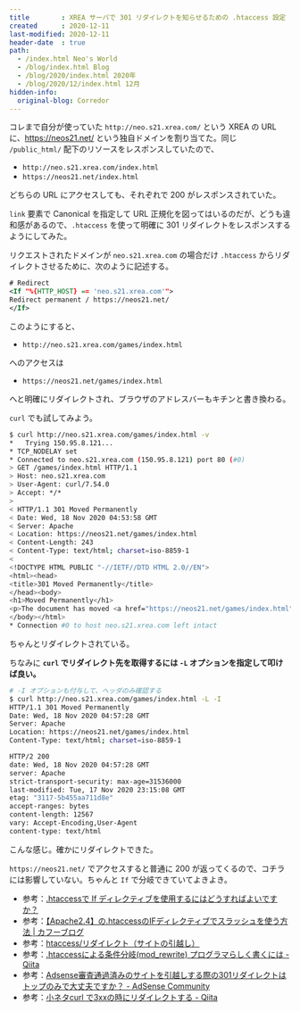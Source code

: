 ```yaml
---
title        : XREA サーバで 301 リダイレクトを知らせるための .htaccess 設定
created      : 2020-12-11
last-modified: 2020-12-11
header-date  : true
path:
  - /index.html Neo's World
  - /blog/index.html Blog
  - /blog/2020/index.html 2020年
  - /blog/2020/12/index.html 12月
hidden-info:
  original-blog: Corredor
---
```


コレまで自分が使っていた `http://neo.s21.xrea.com/` という XREA の URL に、<https://neos21.net/> という独自ドメインを割り当てた。同じ `/public_html/` 配下のリソースをレスポンスしていたので、

- `http://neo.s21.xrea.com/index.html`
- `https://neos21.net/index.html`

どちらの URL にアクセスしても、それぞれで 200 がレスポンスされていた。

`link` 要素で Canonical を指定して URL 正規化を図ってはいるのだが、どうも違和感があるので、`.htaccess` を使って明確に 301 リダイレクトをレスポンスするようにしてみた。

リクエストされたドメインが `neo.s21.xrea.com` の場合だけ `.htaccess` からリダイレクトさせるために、次のように記述する。

```xml
# Redirect
<If "%{HTTP_HOST} == 'neo.s21.xrea.com'">
Redirect permanent / https://neos21.net/
</If>
```

このようにすると、

- `http://neo.s21.xrea.com/games/index.html`

へのアクセスは

- `https://neos21.net/games/index.html`

へと明確にリダイレクトされ、ブラウザのアドレスバーもキチンと書き換わる。

`curl` でも試してみよう。

```bash
$ curl http://neo.s21.xrea.com/games/index.html -v
*   Trying 150.95.8.121...
* TCP_NODELAY set
* Connected to neo.s21.xrea.com (150.95.8.121) port 80 (#0)
> GET /games/index.html HTTP/1.1
> Host: neo.s21.xrea.com
> User-Agent: curl/7.54.0
> Accept: */*
> 
< HTTP/1.1 301 Moved Permanently
< Date: Wed, 18 Nov 2020 04:53:58 GMT
< Server: Apache
< Location: https://neos21.net/games/index.html
< Content-Length: 243
< Content-Type: text/html; charset=iso-8859-1
< 
<!DOCTYPE HTML PUBLIC "-//IETF//DTD HTML 2.0//EN">
<html><head>
<title>301 Moved Permanently</title>
</head><body>
<h1>Moved Permanently</h1>
<p>The document has moved <a href="https://neos21.net/games/index.html">here</a>.</p>
</body></html>
* Connection #0 to host neo.s21.xrea.com left intact
```

ちゃんとリダイレクトされている。

ちなみに __`curl` でリダイレクト先を取得するには `-L` オプションを指定して叩けば良い。__

```bash
# -I オプションも付与して、ヘッダのみ確認する
$ curl http://neo.s21.xrea.com/games/index.html -L -I
HTTP/1.1 301 Moved Permanently
Date: Wed, 18 Nov 2020 04:57:28 GMT
Server: Apache
Location: https://neos21.net/games/index.html
Content-Type: text/html; charset=iso-8859-1

HTTP/2 200 
date: Wed, 18 Nov 2020 04:57:28 GMT
server: Apache
strict-transport-security: max-age=31536000
last-modified: Tue, 17 Nov 2020 23:15:08 GMT
etag: "3117-5b455aa711d8e"
accept-ranges: bytes
content-length: 12567
vary: Accept-Encoding,User-Agent
content-type: text/html
```

こんな感じ。確かにリダイレクトできた。

`https://neos21.net/` でアクセスすると普通に 200 が返ってくるので、コチラには影響していない。ちゃんと `If` で分岐できていてよきよき。

- 参考：[.htaccessで If ディレクティブを使用するにはどうすればよいですか？](https://qastack.jp/server/238832/how-should-i-use-the-if-directive-in-htaccess)
- 参考：[【Apache2.4】の.htaccessのIFディレクティブでスラッシュを使う方法 | カフーブログ](https://kahoo.blog/apache2-4-if-directive-slash-code/)
- 参考：[htaccess/リダイレクト（サイトの引越し）](https://htaccess.cman.jp/explain/redirect.html)
- 参考：[.htaccessによる条件分岐(mod_rewrite) プログラマらしく書くには - Qiita](https://qiita.com/chr/items/5cbf79f0cfa98f1b4fa7)
- 参考：[Adsense審査通過済みのサイトを引越しする際の301リダイレクトはトップのみで大丈夫ですか？ - AdSense Community](https://support.google.com/adsense/thread/13954381?hl=ja)
- 参考：[小ネタcurl で3xxの時にリダイレクトする - Qiita](https://qiita.com/toshihirock/items/58c64ad1762a5068a71a)
